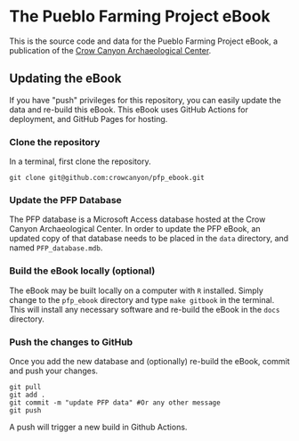 # The Pueblo Farming Project eBook

This is the source code and data for the Pueblo Farming Project eBook, a publication of the [Crow Canyon Archaeological Center](https://crowcanyon.org).

<!-- badges: start -->

<!-- badges: end -->

## Updating the eBook

If you have "push" privileges for this repository, you can easily update the data and re-build this eBook. This eBook uses GitHub Actions for deployment, and GitHub Pages for hosting.

### Clone the repository

In a terminal, first clone the repository.

```{bash}
git clone git@github.com:crowcanyon/pfp_ebook.git
```

### Update the PFP Database
The PFP database is a Microsoft Access database hosted at the Crow Canyon Archaeological Center. In order to update the PFP eBook, an updated copy of that database needs to be placed in the `data` directory, and named `PFP_database.mdb`.

### Build the eBook locally (optional)
The eBook may be built locally on a computer with `R` installed. Simply change to the `pfp_ebook` directory and type `make gitbook` in the terminal. This will install any necessary software and re-build the eBook in the `docs` directory.

### Push the changes to GitHub
Once you add the new database and (optionally) re-build the eBook, commit and push your changes.

```{bash}
git pull
git add .
git commit -m "update PFP data" #Or any other message
git push
```

A push will trigger a new build in Github Actions.

